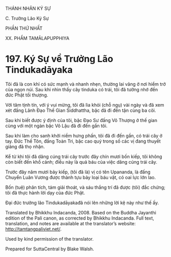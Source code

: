 THÁNH NHÂN KÝ SỰ

C. Trưởng Lão Ký Sự

PHẦN THỨ NHẤT

XX. PHẨM TAMĀLAPUPPHIYA

# 197\. Ký Sự về Trưởng Lão Tindukadāyaka

Tôi đã là con khỉ có sức mạnh và nhanh nhẹn, thường lai vãng ở nơi hiểm trở của ngọn núi. Sau khi nhìn thấy cây tinduka có trái, tôi đã tưởng nhớ đến đức Phật tối thượng.

Với tâm tịnh tín, với ý vui mừng, tôi đã lìa khỏi (chỗ ngụ) vài ngày và đã xem xét đấng Lãnh Đạo Thế Gian Siddhattha, bậc đã đi đến tận cùng ba cõi.

Sau khi biết được ý định của tôi, bậc Đạo Sư đấng Vô Thượng ở thế gian cùng với một ngàn bậc Vô Lậu đã đi đến gần tôi.

Sau khi làm cho sanh khởi niềm hưng phấn, tôi đã đi đến gần, có trái cây ở tay. Đức Thế Tôn, đấng Toàn Tri, bậc cao quý trong số các vị đang thuyết giảng đã thọ nhận.

Kể từ khi tôi đã dâng cúng trái cây trước đây chín mươi bốn kiếp, tôi không còn biết đến khổ cảnh; điều này là quả báu của việc dâng cúng trái cây.

Trước đây năm mươi bảy kiếp, (tôi đã là) vị có tên Upananda, là đấng Chuyển Luân Vương được thành tựu bảy loại báu vật, có oai lực lớn lao.

Bốn (tuệ) phân tích, tám giải thoát, và sáu thắng trí đã được (tôi) đắc chứng; tôi đã thực hành lời dạy của đức Phật.

Đại đức trưởng lão Tindukadāyakađã nói lên những lời kệ này như thế ấy.

Translated by Bhikkhu Indacanda, 2008. Based on the Buddha Jayanthi edition of the Pali canon, as corrected by Bhikkhu Indacanda. Full text, translation, and notes are available at the translator’s website: http://tamtangpaliviet.net/.

Used by kind permission of the translator.

Prepared for SuttaCentral by Blake Walsh.